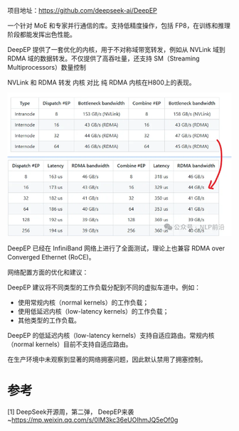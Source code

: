 
项目地址：https://github.com/deepseek-ai/DeepEP

一个针对 MoE 和专家并行通信的库。支持低精度操作，包括 FP8，在训练和推理阶段都能发挥出色性能。

DeepEP 提供了一套优化的内核，用于不对称域带宽转发，例如从 NVLink 域到 RDMA 域的数据转发。不仅提供了高吞吐量，还支持 SM（Streaming Multiprocessors）数量控制

NVLink 和 RDMA 转发 内核 对比 纯 RDMA 内核在H800上的表现。

![](../../../08_推理/01_加速/01_方案/.02_Deepseek_DeepEP_images/性能表现.png)

DeepEP 已经在 InfiniBand 网络上进行了全面测试，理论上也兼容 RDMA over Converged Ethernet (RoCE)。

网络配置方面的优化和建议：

DeepEP 建议将不同类型的工作负载分配到不同的虚拟车道中。例如：

- 使用常规内核（normal kernels）的工作负载；
- 使用低延迟内核（low-latency kernels）的工作负载；
- 其他类型的工作负载。

DeepEP 的低延迟内核（low-latency kernels）支持自适应路由。常规内核（normal kernels）目前不支持自适应路由。

在生产环境中未观察到显著的网络拥塞问题，因此默认禁用了拥塞控制。

# 参考

[1] DeepSeek开源周，第二弹， DeepEP来袭~https://mp.weixin.qq.com/s/0IM3kc36eUOIhmJQ5eOf0g